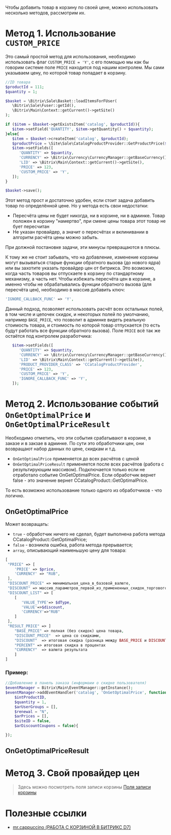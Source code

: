 Чтобы добавить товар в корзину по своей цене, можно использовать несколько методов, рассмотрим их.
# Метод 1. Использование `CUSTOM_PRICE`
Это самый простой метод для использования, необходимо использовать флаг `CUSTOM_PRICE = 'Y'`, с его помощью мы как бы говорим системе поле `PRICE` находится под нашим контролем. Мы сами указываем цену, по которой товар попадает в корзину.
```php
//ID товара
$productId = 111;
$quantity = 1;

$basket = \Bitrix\Sale\Basket::loadItemsForFUser(
   \Bitrix\Sale\Fuser::getId(), 
   \Bitrix\Main\Context::getCurrent()->getSite()
);

if ($item = $basket->getExistsItem('catalog', $productId)){
   $item->setField('QUANTITY', $item->getQuantity() + $quantity);
}else{
   $item = $basket->createItem('catalog', $productId);
   $productPrice = \Site\Sale\CatalogProductProvider::GetProductPrice($productId);
   $item->setFields([
      'QUANTITY' => $quantity,
      'CURRENCY' => \Bitrix\Currency\CurrencyManager::getBaseCurrency(),
      'LID' => \Bitrix\Main\Context::getCurrent()->getSite(),
      'PRICE' => 123,
      'CUSTOM_PRICE' => 'Y',
   ]);
}

$basket->save();
```
Этот метод прост и достаточно удобен, если стоит задача добавить товар по определённой цене. Но у метода есть свои недостатки:
* Пересчёта цены не будет никогда, ни в корзине, ни в админке. Товар положен в корзину "намертво", при смене цены товара этот товар не бует пересчитан
* Не указан провайдер, а значит о пересчётах и вклинивании в алгоритм расчёта цены можно забыть.

При должной постановке задачи, эти минусы превращаются в плюсы.

К тому же не стоит забывать, что на добавление, изменение корзины могут вызываться старые функции обратного вызова (до нового ядра) или вы захотите указать провайдер цен от битрикса. Это возможно, когда часть товаров вы отпускаете в корзину по стандартному механизму, а часть нет. Чтобы избежать пересчёта цен в корзине, а именно чтобы не обрабатывались функции обратного вызова (для пересчёта цен), необходимо в массив добавить ключ:
```php
'IGNORE_CALLBACK_FUNC' => 'Y',
```

Данный подход, позволяет использовать расчёт всех остальных полей, в том числе и цепочек скидок, и некоторых полей по умолчанию, например `BASE_PRICE`, что позволит в админке видеть реальную стоимость товара, и стоимость по которой товар отпускается (то есть будут работать все функции обратного вызова). Поле `PRICE` всё так же остаётся под контролем разработчика:
```php
   $item->setFields([
      'QUANTITY' => $quantity,
      'CURRENCY' => \Bitrix\Currency\CurrencyManager::getBaseCurrency(),
      'LID' => \Bitrix\Main\Context::getCurrent()->getSite(),
      'PRODUCT_PROVIDER_CLASS' => 'CCatalogProductProvider',
      'PRICE' => 123,
      'CUSTOM_PRICE' => 'Y',
      'IGNORE_CALLBACK_FUNC' => 'Y',
   ]);
```
# Метод 2. Использование событий `OnGetOptimalPrice` и `OnGetOptimalPriceResult`
Необходимо отметить, что эти события срабатывают в корзине, в заказе и в закзае в админке. По сути это обработчики цен, они возвращают набор данных по цене, скидкам и т.д.
* `OnGetOptimalPrice` применяется до всех расчётов с ценой
* `OnGetOptimalPriceResult` применяется после всех расчётов (работа с результирующим массивом). Подключается только если не отработало событие OnGetOptimalPrice. Если обработчик вернет false - это значение вернет CCatalogProduct::GetOptimalPrice.

То есть возможно использование только одного из обработчиков - что логично.

## OnGetOptimalPrice
Может возвращать:
* `true` - обработчик ничего не сделал, будет выполнена работа метода CCatalogProduct::GetOptimalPrice;
* `false` - возникла ошибка, работа метода прерывается;
* `array`, описывающий наименьшую цену для товара:
```php
[
 "PRICE" => [
    'PRICE' => $price,
    'CURRENCY' => "RUB",
 ],
 "DISCOUNT_PRICE" => минимальная_цена_в_базовой_валюте,
 "DISCOUNT" => массив_параметров_первой_из_примененных_скидок_торгового_каталога,
 "DISCOUNT_LIST" => [
    [
       'VALUE_TYPE'=> $dType,
       'VALUE'=>$discount,
       'CURRENCY'=>"RUB"  
    ]
 ],
 "RESULT_PRICE" => ]
    "BASE_PRICE" => полная (без скидок) цена товара, 
    "DISCOUNT_PRICE"  => цена со скидками, 
    "DISCOUNT"  => итоговая скидка (разница между BASE_PRICE и DISCOUNT_PRICE) 
    "PERCENT" => итоговая скидка в процентах 
    "CURRENCY"  => валюта результата 
    ]
]
```

### Пример:
```php
//Добавление в панель заказа (информаии о скидке пользователя)
$eventManager = Bitrix\Main\EventManager::getInstance();
$eventManager->addEventHandler('catalog', 'OnGetOptimalPrice', function(
    $intProductID,
    $quantity = 1,
    $arUserGroups = [],
    $renewal = "N",
    $arPrices = [],
    $siteID = false,
    $arDiscountCoupons = false){

});
```
## OnGetOptimalPriceResult

# Метод 3. Свой провайдер цен
> Здесь можно посмотреть поля записи корзины [Поля записи корзины](https://github.com/SidiGi/bitrix-info/wiki/%D0%9F%D0%BE%D0%BB%D1%8F-%D0%B7%D0%B0%D0%BF%D0%B8%D1%81%D0%B8-%D0%BA%D0%BE%D1%80%D0%B7%D0%B8%D0%BD%D1%8B)

# Полезные ссылки
* [mr.cappuccino (РАБОТА С КОРЗИНОЙ В БИТРИКС D7)](https://mrcappuccino.ru/blog/post/work-with-basket-bitrix-d7)